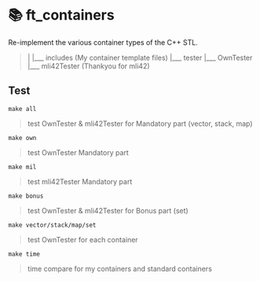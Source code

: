 # 📚 ft_containers
Re-implement the various container types of the C++ STL.

> |
> |___ includes (My container template files)
> |___ tester
>       |___ OwnTester
>       |___ mli42Tester (Thankyou for mli42)

## Test

`make all`
> test OwnTester & mli42Tester for Mandatory part (vector, stack, map)

`make own`
> test OwnTester Mandatory part

`make mil`
> test mli42Tester Mandatory part

`make bonus`
> test OwnTester & mli42Tester for Bonus part (set)

`make vector/stack/map/set`
> test OwnTester for each container

`make time`
> time compare for my containers and standard containers
